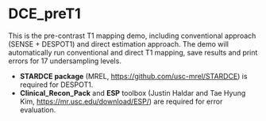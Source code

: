 # DCE_preT1
This is the pre-contrast T1 mapping demo, including conventional approach (SENSE + DESPOT1) and direct estimation approach. The demo will automatically run conventional and direct T1 mapping, save results and print errors for 17 undersampling levels.
- **STARDCE package** (MREL, https://github.com/usc-mrel/STARDCE) is required for DESPOT1.
- **Clinical_Recon_Pack** and **ESP** toolbox (Justin Haldar and Tae Hyung Kim, https://mr.usc.edu/download/ESP/) are required for error evaluation.
